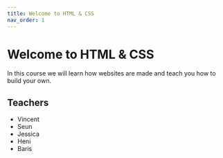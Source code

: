 ```yaml
---
title: Welcome to HTML & CSS
nav_order: 1
---
```


# Welcome to HTML & CSS

In this course we will learn how websites are made and teach you how to build your own.

## Teachers

* Vincent
* Seun
* Jessica
* Heni
* Baris
